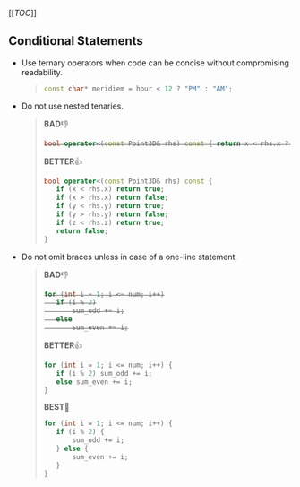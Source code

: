 [[_TOC_]]

## Conditional Statements
- Use ternary operators when code can be concise without compromising readability.

  >```c++
  >const char* meridiem = hour < 12 ? "PM" : "AM";
  >```

- Do not use nested tenaries.

  >**BAD**👎
  >
  ><strike>
  >
  >```c++
  >bool operator<(const Point3D& rhs) const { return x < rhs.x ? true : (x == rhs.x ? (y < rhs.y ? true : (y == rhs.y ? z < rhs.z : false)) : false); }
  >```
  >
  ></strike>
  >
  >**BETTER**👍
  >
  >```c++
  >bool operator<(const Point3D& rhs) const {
  >    if (x < rhs.x) return true;
  >    if (x > rhs.x) return false;
  >    if (y < rhs.y) return true;
  >    if (y > rhs.y) return false;
  >    if (z < rhs.z) return true;
  >    return false;
  >}
  >```

- Do not omit braces unless in case of a one-line statement.

  >**BAD**👎
  >
  ><strike>
  >
  >```c++
  >for (int i = 1; i <= num; i++)
  >    if (i % 2)
  >        sum_odd += i;
  >    else
  >        sum_even += i;
  >```
  >
  ></strike>
  >
  >**BETTER**👍
  >
  >```c++
  >for (int i = 1; i <= num; i++) {
  >    if (i % 2) sum_odd += i;
  >    else sum_even += i;
  >}
  >```
  >
  >**BEST**👏
  >
  >```c++
  >for (int i = 1; i <= num; i++) {
  >    if (i % 2) {
  >        sum_odd += i;
  >    } else {
  >        sum_even += i;
  >    }
  >}
  >```